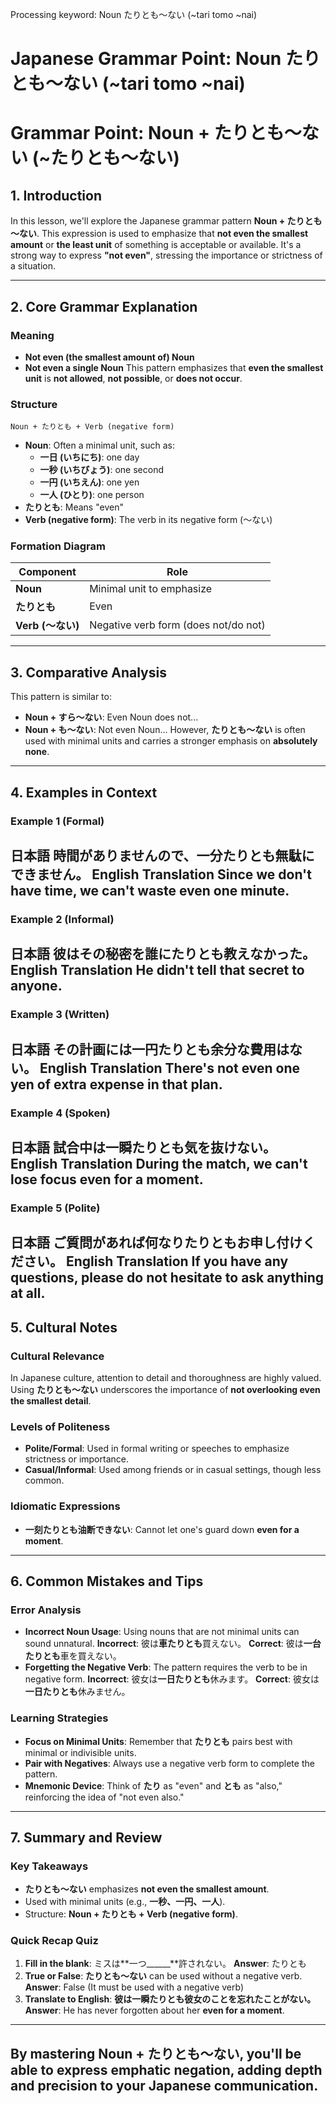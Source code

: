 Processing keyword: Noun たりとも～ない (~tari tomo ~nai)
# Japanese Grammar Point: Noun たりとも～ない (~tari tomo ~nai)
# Grammar Point: Noun + たりとも～ない (~たりとも～ない)
## 1. Introduction
In this lesson, we'll explore the Japanese grammar pattern **Noun + たりとも～ない**. This expression is used to emphasize that **not even the smallest amount** or **the least unit** of something is acceptable or available. It's a strong way to express **"not even"**, stressing the importance or strictness of a situation.

---
## 2. Core Grammar Explanation
### Meaning
- **Not even (the smallest amount of) Noun**
- **Not even a single Noun**
This pattern emphasizes that **even the smallest unit** is **not allowed**, **not possible**, or **does not occur**.
### Structure
```
Noun + たりとも + Verb (negative form)
```
- **Noun**: Often a minimal unit, such as:
  - **一日 (いちにち)**: one day
  - **一秒 (いちびょう)**: one second
  - **一円 (いちえん)**: one yen
  - **一人 (ひとり)**: one person
- **たりとも**: Means "even"
- **Verb (negative form)**: The verb in its negative form (～ない)
### Formation Diagram
| Component          | Role                                |
|--------------------|-------------------------------------|
| **Noun**           | Minimal unit to emphasize           |
| **たりとも**       | Even                                |
| **Verb (～ない)**   | Negative verb form (does not/do not)|
---
## 3. Comparative Analysis
This pattern is similar to:
- **Noun + すら～ない**: Even Noun does not...
- **Noun + も～ない**: Not even Noun...
However, **たりとも～ない** is often used with minimal units and carries a stronger emphasis on **absolutely none**.
---
## 4. Examples in Context
### Example 1 (Formal)
**日本語**
時間がありませんので、**一分たりとも**無駄にできません。
**English Translation**
Since we don't have time, we can't waste **even one minute**.
---
### Example 2 (Informal)
**日本語**
彼はその秘密を**誰にたりとも**教えなかった。
**English Translation**
He didn't tell that secret **to anyone**.
---
### Example 3 (Written)
**日本語**
その計画には**一円たりとも**余分な費用はない。
**English Translation**
There's not **even one yen** of extra expense in that plan.
---
### Example 4 (Spoken)
**日本語**
試合中は**一瞬たりとも**気を抜けない。
**English Translation**
During the match, we can't lose focus **even for a moment**.
---
### Example 5 (Polite)
**日本語**
ご質問があれば**何なりたりとも**お申し付けください。
**English Translation**
If you have any questions, please do not hesitate **to ask anything at all**.
---
## 5. Cultural Notes
### Cultural Relevance
In Japanese culture, attention to detail and thoroughness are highly valued. Using **たりとも～ない** underscores the importance of **not overlooking even the smallest detail**.
### Levels of Politeness
- **Polite/Formal**: Used in formal writing or speeches to emphasize strictness or importance.
- **Casual/Informal**: Used among friends or in casual settings, though less common.
### Idiomatic Expressions
- **一刻たりとも油断できない**: Cannot let one's guard down **even for a moment**.
---
## 6. Common Mistakes and Tips
### Error Analysis
- **Incorrect Noun Usage**: Using nouns that are not minimal units can sound unnatural.
  **Incorrect**: 彼は**車たりとも**買えない。
  **Correct**: 彼は**一台たりとも**車を買えない。
- **Forgetting the Negative Verb**: The pattern requires the verb to be in negative form.
  **Incorrect**: 彼女は**一日たりとも**休みます。
  **Correct**: 彼女は**一日たりとも**休みません。
### Learning Strategies
- **Focus on Minimal Units**: Remember that **たりとも** pairs best with minimal or indivisible units.
- **Pair with Negatives**: Always use a negative verb form to complete the pattern.
- **Mnemonic Device**: Think of **たり** as "even" and **とも** as "also," reinforcing the idea of "not even also."
---
## 7. Summary and Review
### Key Takeaways
- **たりとも～ない** emphasizes **not even the smallest amount**.
- Used with minimal units (e.g., **一秒、一円、一人**).
- Structure: **Noun + たりとも + Verb (negative form)**.
### Quick Recap Quiz
1. **Fill in the blank**: ミスは**一つ______**許されない。
   **Answer**: たりとも
2. **True or False**: **たりとも～ない** can be used without a negative verb.
   **Answer**: False (It must be used with a negative verb)
3. **Translate to English**: **彼は一瞬たりとも彼女のことを忘れたことがない。**
   **Answer**: He has never forgotten about her **even for a moment**.
---
By mastering **Noun + たりとも～ない**, you'll be able to express emphatic negation, adding depth and precision to your Japanese communication.
---
